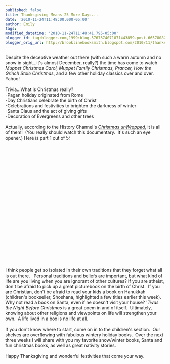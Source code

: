 ```yaml
---
published: false
title: Thanksgiving Means 25 More Days...
date: '2010-11-24T11:48:00.000-05:00'
author: Emily
tags: 
modified_datetime: '2010-11-24T11:48:41.795-05:00'
blogger_id: tag:blogger.com,1999:blog-5767374071871443859.post-6657808225530747427
blogger_orig_url: http://brooklinebooksmith.blogspot.com/2010/11/thanksgiving-means-25-more-days.html
---
```


Despite the deceptive weather out there (with such a warm autumn and no snow in sight...it's almost December, really?) the time has come to watch <i>Muppet Christmas Carol, Muppet Family Christmas, Prancer, How the Grinch Stole Christmas</i>, and a few other holiday classics over and over.&nbsp; Yahoo!<br /><br />Trivia...What is Christmas really?<br />-Pagan holiday originated from Rome<br />-Day Christians celebrate the birth of Christ<br />-Celebrations and festivities to brighten the darkness of winter<br />-Santa Claus and the act of giving gifts<br />-Decoration of Evergreens and other trees<br /><br />Actually, according to the History Channel's <a href="http://www.youtube.com/watch?v=A5T5ibb2E9I&amp;feature=related"><i>Christmas unWrapped</i></a>, it is all of them!&nbsp; (You really should watch this documentary.&nbsp; It's such an eye opener.) Here is part 1 out of 5:<br /><object height="385" width="480"><param name="movie" value="http://www.youtube.com/v/A5T5ibb2E9I?fs=1&amp;hl=en_US"></param><param name="allowFullScreen" value="true"></param><param name="allowscriptaccess" value="always"></param><embed src="http://www.youtube.com/v/A5T5ibb2E9I?fs=1&amp;hl=en_US" type="application/x-shockwave-flash" allowscriptaccess="always" allowfullscreen="true" width="480" height="385"></embed></object><br /><br />I think people get so isolated in their own traditions that they forget what all is out there.&nbsp;&nbsp; Personal traditions and beliefs are important, but what kind of life are you living when you are ignorant of other cultures? If you are atheist, don't be afraid to pick up a great picturebook on the birth of Christ.&nbsp; If you are Christian, don't be afraid to read your kids a book on Hanukkah (children's bookseller, Shoshana, highlighted a few titles earlier this week).&nbsp; Why not read a book on Santa, even if he doesn't visit your house? '<i>Twas the Night Before Christmas</i> is a great poem in and of itself.&nbsp; Ultimately, knowing about other religions and viewpoints on life will strengthen your own.&nbsp; A life lived in a box is no life at all.&nbsp;<br /><br />If you don't know where to start, come on in to the children's section.&nbsp; Our shelves are overflowing with fabulous wintery holiday books.&nbsp; Over the next three weeks I will share with you my favorite snow/winter books, Santa and fun christmas books, as well as great nativity stories. <br /><br />Happy Thanksgiving and wonderful festivities that come your way.